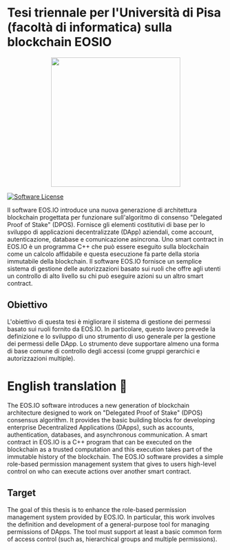 # Tesi triennale per l'Università di Pisa (facoltà di informatica) sulla blockchain EOSIO

<p align="center">
  <img width="300" height="300" src="https://upload.wikimedia.org/wikipedia/it/7/72/Stemma_unipi.png">
</p>

[![Software License](https://img.shields.io/badge/license-MIT-lightgrey.svg)](./LICENSE)

Il software EOS.IO introduce una nuova generazione di architettura blockchain progettata per funzionare sull'algoritmo di consenso "Delegated Proof of Stake" (DPOS). Fornisce gli elementi costitutivi di base per lo sviluppo di applicazioni decentralizzate (DApp) aziendali, come account, autenticazione, database e comunicazione asincrona. Uno smart contract in EOS.IO è un programma C++ che può essere eseguito sulla blockchain come un calcolo affidabile e questa esecuzione fa parte della storia immutabile della blockchain. Il software EOS.IO fornisce un semplice sistema di gestione delle autorizzazioni basato sui ruoli che offre agli utenti un controllo di alto livello su chi può eseguire azioni su un altro smart contract.

## Obiettivo

L'obiettivo di questa tesi è migliorare il sistema di gestione dei permessi basato sui ruoli fornito da EOS.IO. In particolare, questo lavoro prevede la definizione e lo sviluppo di uno strumento di uso generale per la gestione dei permessi delle DApp. Lo strumento deve supportare almeno una forma di base comune di controllo degli accessi (come gruppi gerarchici e autorizzazioni multiple).

# English translation 🏴󠁧󠁢󠁥󠁮󠁧󠁿

The EOS.IO software introduces a new generation of blockchain architecture designed to work on "Delegated Proof of Stake" (DPOS) consensus algorithm. It provides the basic building blocks for developing enterprise Decentralized Applications (DApps), such as accounts, authentication, databases, and asynchronous communication. A smart contract in EOS.IO is a C++ program that can be executed on the blockchain as a trusted computation and this execution takes part of the immutable history of the blockchain. The EOS.IO software provides a simple role-based permission management system that gives to users high-level control on who can execute actions over another smart contract.

## Target

The goal of this thesis is to enhance the role-based permission management system provided by EOS.IO. In particular, this work involves the definition and development of a general-purpose tool for managing permissions of DApps. The tool must support at least a basic common form of access control (such as, hierarchical groups and multiple permissions).
